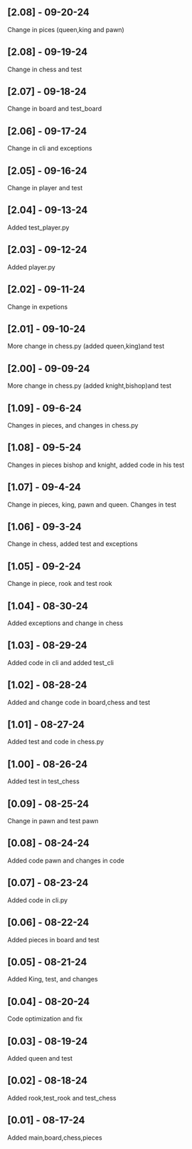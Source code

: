 ## [2.08] - 09-20-24
Change in pices (queen,king and pawn)

## [2.08] - 09-19-24
Change in chess and test

## [2.07] - 09-18-24
Change in board and test_board

## [2.06] - 09-17-24
Change in cli and exceptions

## [2.05] - 09-16-24
Change in player and test

## [2.04] - 09-13-24
Added test_player.py

## [2.03] - 09-12-24
Added player.py

## [2.02] - 09-11-24
Change in expetions

## [2.01] - 09-10-24
More change in chess.py (added queen,king)and test 

## [2.00] - 09-09-24
More change in chess.py (added knight,bishop)and test

## [1.09] - 09-6-24
Changes in pieces, and changes in chess.py

## [1.08] - 09-5-24
Changes in pieces bishop and knight, added code in his test

## [1.07] - 09-4-24
Change in pieces, king, pawn and queen. Changes in test

## [1.06] - 09-3-24
Change in chess, added test and exceptions

## [1.05] - 09-2-24
Change in piece, rook and test rook

## [1.04] - 08-30-24
Added exceptions and change in chess

## [1.03] - 08-29-24
Added code in cli and added test_cli

## [1.02] - 08-28-24
Added and change code in board,chess and test

## [1.01] - 08-27-24
Added test and code in chess.py

## [1.00] - 08-26-24
Added test in test_chess

## [0.09] - 08-25-24
Change in pawn and test pawn

## [0.08] - 08-24-24
Added code pawn and changes in code

## [0.07] - 08-23-24
Added code in cli.py

## [0.06] - 08-22-24
Added pieces in board and test 

## [0.05] - 08-21-24
Added King, test, and changes 

## [0.04] - 08-20-24
Code optimization and fix

## [0.03] - 08-19-24
Added queen and test

## [0.02] - 08-18-24
Added rook,test_rook and test_chess 

## [0.01] - 08-17-24
Added main,board,chess,pieces 